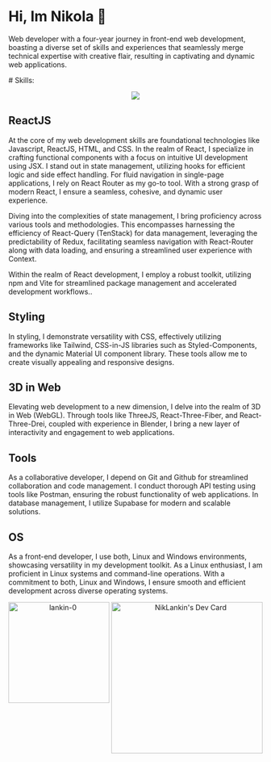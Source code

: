 # Hi, Im Nikola 👋
<div>
 <p>Web developer with a four-year journey in front-end web development, boasting a diverse set of skills and experiences that seamlessly merge technical expertise with creative flair, resulting in captivating and dynamic web applications.</p>
</div>
# Skills:
<p align="center">
  <a href="https://skillicons.dev">
    <img src="https://skillicons.dev/icons?i=html,css,js,react,nextjs,ts,redux,styledcomponents,tailwind,threejs,vite,postman,linux,git,github" />
  </a>
</p>

## ReactJS 
At the core of my web development skills are foundational technologies like Javascript, ReactJS, HTML, and CSS. In the realm of React, I specialize in crafting functional components with a focus on intuitive UI development using JSX. I stand out in state management, utilizing hooks for efficient logic and side effect handling. For fluid navigation in single-page applications, I rely on React Router as my go-to tool. With a strong grasp of modern React, I ensure a seamless, cohesive, and dynamic user experience.

Diving into the complexities of state management, I bring proficiency across various tools and methodologies. This encompasses harnessing the efficiency of React-Query (TenStack) for data management, leveraging the predictability of Redux, facilitating seamless navigation with React-Router along with data loading, and ensuring a streamlined user experience with Context.

Within the realm of React development, I employ a robust toolkit, utilizing npm and Vite for streamlined package management and accelerated development workflows..

## Styling

In styling, I demonstrate versatility with CSS, effectively utilizing frameworks like Tailwind, CSS-in-JS libraries such as Styled-Components, and the dynamic Material UI component library. These tools allow me to create visually appealing and responsive designs.

## 3D in Web
Elevating web development to a new dimension, I delve into the realm of 3D in Web (WebGL). Through tools like ThreeJS, React-Three-Fiber, and React-Three-Drei, coupled with experience in Blender, I bring a new layer of interactivity and engagement to web applications.

## Tools
As a collaborative developer, I depend on Git and Github for streamlined collaboration and code management. I conduct thorough API testing using tools like Postman, ensuring the robust functionality of web applications. In database management, I utilize Supabase for modern and scalable solutions.

## OS
As a front-end developer, I use both, Linux and Windows environments, showcasing versatility in my development toolkit. As a Linux enthusiast, I am proficient in Linux systems and command-line operations. With a commitment to both, Linux and Windows, I ensure smooth and efficient development across diverse operating systems.

<p align="center">
 <img align="left" height="200em" src="https://github-readme-stats.vercel.app/api/top-langs/?username=lankin-0&layout=compact&theme=dark" alt=lankin-0 />
<a href="https://app.daily.dev/lankin0"><img src="https://api.daily.dev/devcards/e052db8f83234f60a43b904ed488aa64.png?r=ofw" width="300" alt="NikLankin's Dev Card"/></a>
</p>






